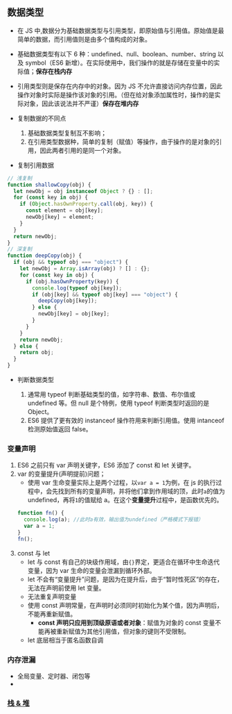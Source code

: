 ## 数据类型

- 在 JS 中,数据分为基础数据类型与引用类型，即原始值与引用值。原始值是最简单的数据，而引用值则是由多个值构成的对象。
- 基础数据类型有以下 6 种：undefined、null、boolean、number、string 以及 symbol（ES6 新增）。在实际使用中，我们操作的就是存储在变量中的实际值；**保存在栈内存**
- 引用类型则是保存在内存中的对象。因为 JS 不允许直接访问内存位置，因此操作对象时实际是操作该对象的引用。（但在给对象添加属性时，操作的是实际对象，因此该说法并不严谨）**保存在堆内存**

- 复制数据的不同点

  1. 基础数据类型复制互不影响；
  2. 在引用类型数据种，简单的复制（赋值）等操作，由于操作的是对象的引用，因此两者引用的是同一个对象。

- 复制引用数据

```js
// 浅复制
function shallowCopy(obj) {
  let newObj = obj instanceof Object ? {} : [];
  for (const key in obj) {
    if (Object.hasOwnProperty.call(obj, key)) {
      const element = obj[key];
      newObj[key] = element;
    }
  }
  return newObj;
}
// 深复制
function deepCopy(obj) {
  if (obj && typeof obj === "object") {
    let newObj = Array.isArray(obj) ? [] : {};
    for (const key in obj) {
      if (obj.hasOwnProperty(key)) {
        console.log(typeof obj[key]);
        if (obj[key] && typeof obj[key] === "object") {
          deepCopy(obj[key]);
        } else {
          newObj[key] = obj[key];
        }
      }
    }
    return newObj;
  } else {
    return obj;
  }
}
```

- 判断数据类型

  1. 通常用 typeof 判断基础类型的值，如字符串、数值、布尔值或 undefined 等。但 null 是个特例，使用 typeof 判断类型时返回的是 Object。
  2. ES6 提供了更有效的 instanceof 操作符用来判断引用值。使用 intanceof 检测原始值返回 false。

### 变量声明

1. ES6 之前只有 var 声明关键字，ES6 添加了 const 和 let 关键字。
2. var 的变量提升(声明提前)问题；
   - 使用 var 生命变量实际上是两个过程，以`var a = 1`为例，在 js 的执行过程中，会先找到所有的变量声明，并将他们拿到作用域的顶，此时`a`的值为 undefined，再将`1`的值赋给 a。在这个**变量提升**过程中，是函数优先的。
   ```js
   function fn() {
     console.log(a); //此时a有效，输出值为undefined（严格模式下报错）
     var a = 1;
   }
   fn();
   ```
3. const 与 let
   - let 与 const 有自己的块级作用域，由`{}`界定，更适合在循环中生命迭代变量，因为 var 生命的变量会泄漏到循环外部。
   - let 不会有“变量提升”问题，是因为在提升后，由于“暂时性死区”的存在，无法在声明前使用 let 变量。
   - 无法重复声明变量
   - 使用 const 声明常量，在声明时必须同时初始化为某个值，因为声明后，不能再重新赋值。
     - **const 声明只应用到顶级原语或者对象**：赋值为对象的 const 变量不能再被重新赋值为其他引用值，但对象的键则不受限制。
   - let 底层相当于匿名函数自调

### 内存泄漏

- 全局变量、定时器、闭包等
-

### [栈 & 堆](https://juejin.cn/post/6844903997615128583)
